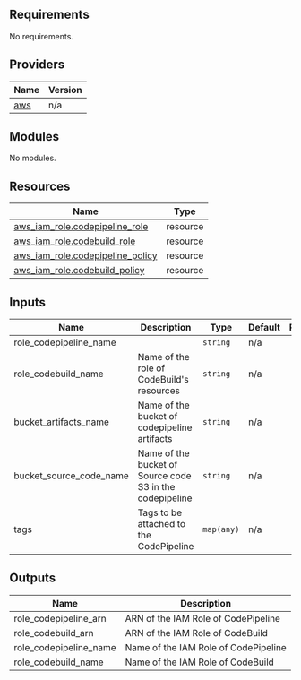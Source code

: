 ## Requirements

No requirements.

## Providers

| Name | Version |
|------|---------|
| <a name="provider_aws"></a> [aws](#provider\_aws) | n/a |

## Modules

No modules.

## Resources

| Name | Type |
|------|------|
| [aws_iam_role.codepipeline_role](https://registry.terraform.io/providers/hashicorp/aws/latest/docs/resources/iam_role) | resource |
| [aws_iam_role.codebuild_role](https://registry.terraform.io/providers/hashicorp/aws/latest/docs/resources/iam_role) | resource |
| [aws_iam_role.codepipeline_policy](https://registry.terraform.io/providers/hashicorp/aws/latest/docs/resources/iam_role_policy) | resource |
| [aws_iam_role.codebuild_policy](https://registry.terraform.io/providers/hashicorp/aws/latest/docs/resources/iam_role_policy) | resource |

## Inputs

| Name | Description | Type | Default | Required |
|------|-------------|------|---------|:--------:|
| role_codepipeline_name    |     | `string` | n/a | yes |
| role_codebuild_name   | Name of the role of CodeBuild's resources  | `string` | n/a | yes |
| bucket_artifacts_name   | Name of the bucket of codepipeline artifacts     | `string` | n/a | yes |
| bucket_source_code_name   | Name of the bucket of Source code S3 in the codepipeline  | `string` | n/a | yes |
|tags | Tags to be attached to the CodePipeline |  `map(any)` |  n/a | yes |


## Outputs

| Name | Description |
|------|-------------|
| role_codepipeline_arn | ARN of the IAM Role of CodePipeline |
| role_codebuild_arn | ARN of the IAM Role of CodeBuild  |
| role_codepipeline_name| Name of the IAM Role of CodePipeline| 
| role_codebuild_name | Name of the IAM Role of CodeBuild |